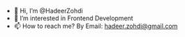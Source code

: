 - 👋 Hi, I’m @HadeerZohdi
- 👀 I’m interested in Frontend Development
- 📫 How to reach me? By Email: hadeer.zohdi@gmail.com

<!---
HadeerZohdi/HadeerZohdi is a ✨ special ✨ repository because its `README.md` (this file) appears on your GitHub profile.
You can click the Preview link to take a look at your changes.
--->
